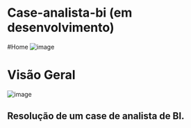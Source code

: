 # Case-analista-bi (em desenvolvimento)

#Home
![image](https://github.com/victorsa2/case-analista-bi/assets/141345545/825c6f5b-8a66-42bb-ba39-d5ac19bf0c6c)

# Visão Geral
![image](https://github.com/victorsa2/case-analista-bi/assets/141345545/76e110cb-55a4-4161-8a7e-86699658f286)

## Resolução de um case de analista de BI.
